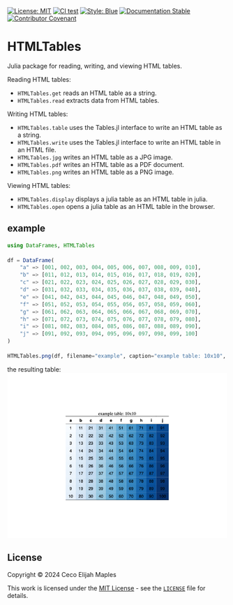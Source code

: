 <div>
<a href="https://github.com/cecoeco/HTMLTables.jl/blob/main/LICENSE.md"><img alt="License: MIT" src="https://img.shields.io/badge/License-MIT-yellow.svg"></a>
<a href="https://github.com/cecoeco/HTMLTables.jl/actions/workflows/CI.yml"><img alt="CI test" src="https://github.com/cecoeco/HTMLTables.jl/actions/workflows/CI.yml/badge.svg"></a>
<a href="https://github.com/JuliaDiff/BlueStyle"><img alt="Style: Blue" src="https://img.shields.io/badge/code%20style-blue-4495d1.svg"></a>
<a href='https://cecoeco.github.io/HTMLTables.jl/stable/'><img src='https://img.shields.io/badge/docs-stable-blue.svg' alt='Documentation Stable' /></a>
<a href='https://www.contributor-covenant.org'><img src='https://img.shields.io/badge/Contributor%20Covenant-v2.1%20adopted-ff69b4.svg' alt='Contributor Covenant'></a>

</div>

# HTMLTables

Julia package for reading, writing, and viewing HTML tables.

Reading HTML tables:
- `HTMLTables.get` reads an HTML table as a string.
- `HTMLTables.read` extracts data from HTML tables.

Writing HTML tables:
- `HTMLTables.table` uses the Tables.jl interface to write an HTML table as a string.
- `HTMLTables.write` uses the Tables.jl interface to write an HTML table in an HTML file.
- `HTMLTables.jpg` writes an HTML table as a JPG image.
- `HTMLTables.pdf` writes an HTML table as a PDF document.
- `HTMLTables.png` writes an HTML table as a PNG image.

Viewing HTML tables:
- `HTMLTables.display` displays a julia table as an HTML table in julia.
- `HTMLTables.open` opens a julia table as an HTML table in the browser.

## example
```julia
using DataFrames, HTMLTables

df = DataFrame(
    "a" => [001, 002, 003, 004, 005, 006, 007, 008, 009, 010],
    "b" => [011, 012, 013, 014, 015, 016, 017, 018, 019, 020],
    "c" => [021, 022, 023, 024, 025, 026, 027, 028, 029, 030],
    "d" => [031, 032, 033, 034, 035, 036, 037, 038, 039, 040],
    "e" => [041, 042, 043, 044, 045, 046, 047, 048, 049, 050],
    "f" => [051, 052, 053, 054, 055, 056, 057, 058, 059, 060],
    "g" => [061, 062, 063, 064, 065, 066, 067, 068, 069, 070],
    "h" => [071, 072, 073, 074, 075, 076, 077, 078, 079, 080],
    "i" => [081, 082, 083, 084, 085, 086, 087, 088, 089, 090],
    "j" => [091, 092, 093, 094, 095, 096, 097, 098, 099, 100]
)

HTMLTables.png(df, filename="example", caption="example table: 10x10", colorscale="Blues")

```
the resulting table:
![example table](assets/example.png)

## License
Copyright © 2024 Ceco Elijah Maples

This work is licensed under the [MIT License](https://opensource.org/license/mit/) - see the [`LICENSE`](LICENSE.md) file for details.